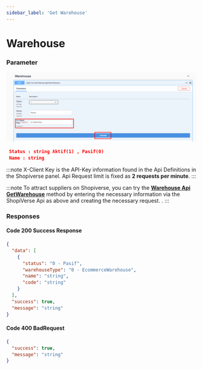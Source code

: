 ```yaml
---
sidebar_label: 'Get Warehouse'
---
```


# Warehouse

### Parameter

![GetWarehouseRequest](../warehouse/img/GetWarehousesRequest.png)

```json
 Status : string Aktif(1) , Pasif(0)
 Name : string
```

:::note
X-Client Key is the API-Key information found in the Api Definitions in the Shopiverse panel. Api Request limit is fixed as **2 requests per minute**.
:::

:::note
To attract suppliers on Shopiverse, you can try the **[Warehouse Api GetWarehouse](https://api.shopiverse.com/swagger/index.html "Warehouse Api GetWarehouse")** method by entering the necessary information via the ShopiVerse Api as above and creating the necessary request. .
:::

### Responses

#### Code 200 Success Response
```json
{
  "data": [
    {
      "status": "0 - Pasif",
      "warehouseType": "0 - EcommerceWarehouse",
      "name": "string",
      "code": "string"
    }
  ],
  "success": true,
  "message": "string"
}
```

#### Code 400 BadRequest
```json
{
  "success": true,
  "message": "string"
}
```
